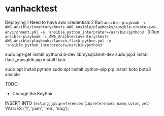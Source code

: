 # vanhacktest


Deploying
1 Need to have aws credentials 
2 Run `ansible-playbook -i AWS_Ansible/inventory/hosts AWS_Ansible/playbooks/ansible-create-aws-environment.yml -e 'ansible_python_interpreter=/usr/bin/python3'`
3 Run `ansible-playbook -i AWS_Ansible/inventory/hosts AWS_Ansible/playbooks/launch-flask-python.yml -e 'ansible_python_interpreter=/usr/bin/python3'`


sudo apt-get install python3.6-dev libmysqlclient-dev
sudo pip3 install flask_mysqldb
pip install flask

sudo apt install python
sudo apt install python-pip
pip install boto boto3 ansible

TODO: 
- Change the KeyPair




INSERT INTO `testingjjpb`.`preferences` (`idpreferences`, `name`, `color`, `pet`) VALUES ('1', 'juan', 'red', 'dog');